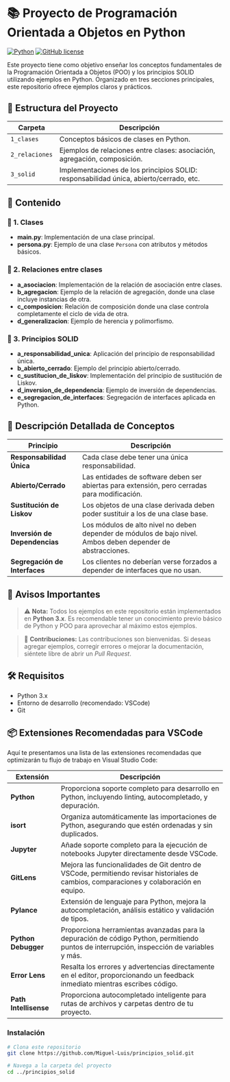 # 📚 Proyecto de Programación Orientada a Objetos en Python

[![Python](https://img.shields.io/badge/Python-3.x-blue.svg?logo=python)](https://www.python.org/) [![GitHub license](https://img.shields.io/github/license/mashape/apistatus.svg)](LICENSE)

Este proyecto tiene como objetivo enseñar los conceptos fundamentales de la Programación Orientada a Objetos (POO) y los principios SOLID utilizando ejemplos en Python. Organizado en tres secciones principales, este repositorio ofrece ejemplos claros y prácticos.

## 🚀 Estructura del Proyecto

| Carpeta                | Descripción                                                                 |
| ---------------------- | --------------------------------------------------------------------------- |
| `1_clases`             | Conceptos básicos de clases en Python.                                       |
| `2_relaciones`         | Ejemplos de relaciones entre clases: asociación, agregación, composición.    |
| `3_solid`              | Implementaciones de los principios SOLID: responsabilidad única, abierto/cerrado, etc. |

## 📂 Contenido

### 🔹 1. Clases
- **main.py**: Implementación de una clase principal.
- **persona.py**: Ejemplo de una clase `Persona` con atributos y métodos básicos.

### 🔹 2. Relaciones entre clases
- **a_asociacion**: Implementación de la relación de asociación entre clases.
- **b_agregacion**: Ejemplo de la relación de agregación, donde una clase incluye instancias de otra.
- **c_composicion**: Relación de composición donde una clase controla completamente el ciclo de vida de otra.
- **d_generalizacion**: Ejemplo de herencia y polimorfismo.

### 🔹 3. Principios SOLID
- **a_responsabilidad_unica**: Aplicación del principio de responsabilidad única.
- **b_abierto_cerrado**: Ejemplo del principio abierto/cerrado.
- **c_sustitucion_de_liskov**: Implementación del principio de sustitución de Liskov.
- **d_inversion_de_dependencia**: Ejemplo de inversión de dependencias.
- **e_segregacion_de_interfaces**: Segregación de interfaces aplicada en Python.

## 📖 Descripción Detallada de Conceptos

| Principio | Descripción |
| --------- | ----------- |
| **Responsabilidad Única** | Cada clase debe tener una única responsabilidad. |
| **Abierto/Cerrado** | Las entidades de software deben ser abiertas para extensión, pero cerradas para modificación. |
| **Sustitución de Liskov** | Los objetos de una clase derivada deben poder sustituir a los de una clase base. |
| **Inversión de Dependencias** | Los módulos de alto nivel no deben depender de módulos de bajo nivel. Ambos deben depender de abstracciones. |
| **Segregación de Interfaces** | Los clientes no deberían verse forzados a depender de interfaces que no usan. |

## 🔔 Avisos Importantes

> ⚠️ **Nota:** Todos los ejemplos en este repositorio están implementados en **Python 3.x**. Es recomendable tener un conocimiento previo básico de Python y POO para aprovechar al máximo estos ejemplos.

> 📢 **Contribuciones:** Las contribuciones son bienvenidas. Si deseas agregar ejemplos, corregir errores o mejorar la documentación, siéntete libre de abrir un *Pull Request*.

## 🛠️ Requisitos

- Python 3.x
- Entorno de desarrollo (recomendado: VSCode)
- Git

## 📦 Extensiones Recomendadas para VSCode

Aquí te presentamos una lista de las extensiones recomendadas que optimizarán tu flujo de trabajo en Visual Studio Code:

| Extensión                | Descripción                                                                 |
| ------------------------ | --------------------------------------------------------------------------- |
| **Python**               | Proporciona soporte completo para desarrollo en Python, incluyendo linting, autocompletado, y depuración. |
| **isort**                | Organiza automáticamente las importaciones de Python, asegurando que estén ordenadas y sin duplicados. |
| **Jupyter**              | Añade soporte completo para la ejecución de notebooks Jupyter directamente desde VSCode. |
| **GitLens**              | Mejora las funcionalidades de Git dentro de VSCode, permitiendo revisar historiales de cambios, comparaciones y colaboración en equipo. |
| **Pylance**              | Extensión de lenguaje para Python, mejora la autocompletación, análisis estático y validación de tipos. |
| **Python Debugger**      | Proporciona herramientas avanzadas para la depuración de código Python, permitiendo puntos de interrupción, inspección de variables y más. |
| **Error Lens**           | Resalta los errores y advertencias directamente en el editor, proporcionando un feedback inmediato mientras escribes código. |
| **Path Intellisense**    | Proporciona autocompletado inteligente para rutas de archivos y carpetas dentro de tu proyecto. |

### Instalación

```bash
# Clona este repositorio
git clone https://github.com/Miguel-Luis/principios_solid.git

# Navega a la carpeta del proyecto
cd ../principios_solid
